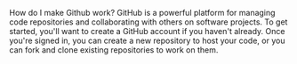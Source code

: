 How do I make Github work?
GitHub is a powerful platform for managing code repositories and collaborating with others on software projects. 
To get started, you'll want to create a GitHub account if you haven't already. 
Once you're signed in, you can create a new repository to host your code, or you can fork and clone existing repositories to work on them.